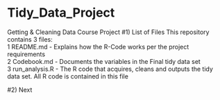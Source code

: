 # Tidy_Data_Project
Getting &amp; Cleaning Data Course Project
#1) List of Files
 This repository contains 3 files:  
 1 README.md      - Explains how the R-Code works per the project requirements  
 2 Codebook.md    - Documents the variables in the Final tidy data set  
 3 run_analysis.R - The R code that acquires, cleans and outputs the tidy data set.  All R code is
 contained in this file  
 
 #2) Next
